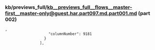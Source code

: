 ### kb/previews_full/kb__previews_full__flows__master-first__master-only@guest.har.part097.md.part001.md (part 002)

```md
,
                    "columnNumber": 9181
                  }
                ],
           
```

```
